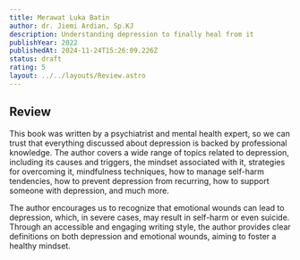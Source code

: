 ```yaml
---
title: Merawat Luka Batin
author: dr. Jiemi Ardian, Sp.KJ
description: Understanding depression to finally heal from it
publishYear: 2022
publishedAt: 2024-11-24T15:26:09.226Z
status: draft
rating: 5
layout: ../../layouts/Review.astro
---
```


## Review

This book was written by a psychiatrist and mental health expert, so we can trust that everything discussed about depression is backed by professional knowledge. The author covers a wide range of topics related to depression, including its causes and triggers, the mindset associated with it, strategies for overcoming it, mindfulness techniques, how to manage self-harm tendencies, how to prevent depression from recurring, how to support someone with depression, and much more.

The author encourages us to recognize that emotional wounds can lead to depression, which, in severe cases, may result in self-harm or even suicide. Through an accessible and engaging writing style, the author provides clear definitions on both depression and emotional wounds, aiming to foster a healthy mindset.
